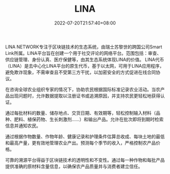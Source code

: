 ﻿---
weight: 
title: "LINA"
description: "LINA NETWORK专注于区块链技术的生态系统，由瑞士苏黎世的跨国公司Smart Link所属"
date: 2022-07-20T21:57:40+08:00
lastmod: 2022-07-20T16:45:40+08:00
draft: false
authors: ["seven"]
featuredImage: "lina.webp"
link: "https://lina.network/"
tags: ["数字代币","LINA"]
categories: ["navigation"]
navigation: ["数字代币"]
lightgallery: true
toc: true
pinned: false
recommend: false
recommend1: false
---
LINA NETWORK专注于区块链技术的生态系统，由瑞士苏黎世的跨国公司Smart Link所属。LINA平台旨在创建一个用于社交评论的网络平台。范围包括：审查、供应链管理、身份认真、医疗保健等，由其生态系统体现LINA的价值。 LINA代币（LINA）是去中心化LINA平台的原生代币，基于以太网，可用于LINA应用程序，避免欺诈现象，不需审查且不受第三方干扰，以加密安全的方式促进在线合同协议。

在咨询全球农业组织专家的情况下，协助农民根据国际标准记录农业活动。当农产品出现问题时，允许数据提取以注册证书或追溯原因，并支持农民更轻松地获得认证。

通过每批材料的数量、储存地点、交货日期、有效期等，轻松控制输入材料（品种、肥料、植保药物、生长刺激剂……）和输出产品。允许在批次即将到期时检索信息并通知农民。

通过根据作物数量、作物年龄、健康记录和护理条件估算总收成、每块土地的最低和最高产量，更有效地管理农业产出。预测每个季节的收入，严格控制农产品价格。

可靠的溯源平台得益于区块链技术的透明性和不变性。通过每一种作物和每批产品提供准确的原材料含量信息，以确保农产品质量并与消费者建立信任。